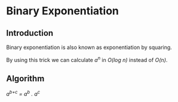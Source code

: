 # Binary Exponentiation
## Introduction
Binary exponentiation is also known as exponentiation by squaring.

By using this trick we can calculate _a<sup>n</sup>_ in _O(log n)_ instead of _O(n)_.
## Algorithm
_a<sup>b+c</sup> = a<sup>b</sup> . a<sup>c</sup>_
